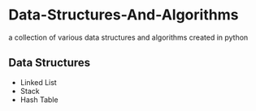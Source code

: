 # Data-Structures-And-Algorithms

a collection of various data structures and algorithms created in python

## Data Structures
- Linked List
- Stack
- Hash Table
